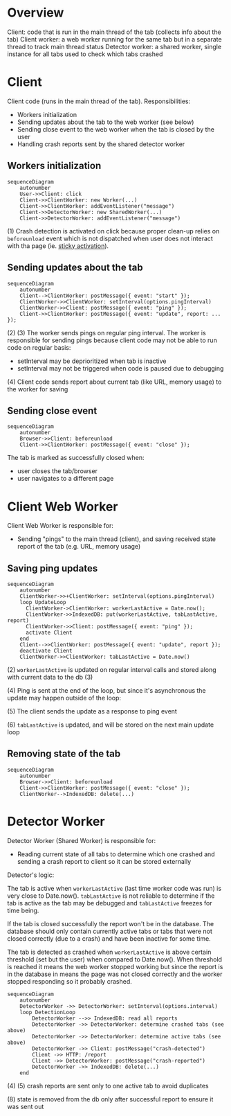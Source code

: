 # Overview

Client: code that is run in the main thread of the tab (collects info about the tab)
Client worker: a web worker running for the same tab but in a separate thread to track main thread status
Detector worker: a shared worker, single instance for all tabs used to check which tabs crashed

# Client

Client code (runs in the  main thread of the tab). Responsibilities:
- Workers initialization
- Sending updates about the tab to the web worker (see below)
- Sending close event to the web worker when the tab is closed by the user
- Handling crash reports sent by the shared detector worker

## Workers initialization

```mermaid
sequenceDiagram
    autonumber
    User->>Client: click
    Client->>ClientWorker: new Worker(...)
    Client->>ClientWorker: addEventListener("message")
    Client->>DetectorWorker: new SharedWorker(...)
    Client->>DetectorWorker: addEventListener("message")
```

(1) Crash detection is activated on click because proper clean-up relies on `beforeunload` event which is not dispatched when user does not interact with tha page (ie. [sticky activation](https://developer.mozilla.org/en-US/docs/Glossary/Sticky_activation)).

## Sending updates about the tab

```mermaid
sequenceDiagram
    autonumber
    Client-->ClientWorker: postMessage({ event: "start" });
    ClientWorker->>ClientWorker: setInterval(options.pingInterval)
    ClientWorker->>Client: postMessage({ event: "ping" });
    Client->>ClientWorker: postMessage({ event: "update", report: ... });
```

(2) (3) The worker sends pings on regular ping interval. The worker is responsible for sending pings because client code may not be able to run code on regular basis:
- setInterval may be deprioritized when tab is inactive
- setInterval may not be triggered when code is paused due to debugging

(4) Client code sends report about current tab (like URL, memory usage) to the worker for saving

## Sending close event

```mermaid
sequenceDiagram
    autonumber
    Browser->>Client: beforeunload
    Client->>ClientWorker: postMessage({ event: "close" });
```

The tab is marked as successfully closed when:
- user closes the tab/browser
- user navigates to a different page

# Client Web Worker

Client Web Worker is responsible for:
- Sending "pings" to the main thread (client), and saving received state report of the tab (e.g. URL, memory usage)

## Saving ping updates

```mermaid
sequenceDiagram
    autonumber
    ClientWorker->>+ClientWorker: setInterval(options.pingInterval)
    loop UpdateLoop
      ClientWorker->ClientWorker: workerLastActive = Date.now();
      ClientWorker->>IndexedDB: put(workerLastActive, tabLastActive, report)
      ClientWorker->>Client: postMessage({ event: "ping" });
      activate Client
    end
    Client-->>ClientWorker: postMessage({ event: "update", report });
    deactivate Client
    ClientWorker->>ClientWorker: tabLastActive = Date.now()
```

(2) `workerLastActive` is updated on regular interval calls and stored along with current data to the db (3)

(4) Ping is sent at the end of the loop, but since it's asynchronous the update may happen outside of the loop:

(5) The client sends the update as a response to ping event 

(6) `tabLastActive` is updated, and will be stored on the next main update loop

## Removing state of the tab

```mermaid
sequenceDiagram
    autonumber
    Browser->>Client: beforeunload
    Client->>ClientWorker: postMessage({ event: "close" });
    ClientWorker-->IndexedDB: delete(...)
```

# Detector  Worker

Detector Worker (Shared Worker) is responsible for:
- Reading current state of all tabs to determine which one crashed and sending a crash report to client so it can be stored externally

Detector's logic:

The tab is active when `workerLastActive` (last time worker code was run) is very close to Date.now(). `tabLastActive` is not reliable to determine if the tab is active as the tab may be debugged and `tabLastActive` freezes for time being.

If the tab is closed successfully the report won't be in the database. The database should only contain currently active tabs or tabs that were not closed correctly (due to a crash) and have been inactive for some time.

The tab is detected as crashed when `workerLastActive` is above certain threshold (set but the user) when compared to Date.now(). When threshold is reached it means the web worker stopped working but since the report is in the database in means the page was not closed correctly and the worker stopped responding so it probably crashed.

```mermaid
sequenceDiagram
    autonumber
    DetectorWorker ->> DetectorWorker: setInterval(options.interval)
    loop DetectionLoop
        DetectorWorker -->> IndexedDB: read all reports
        DetectorWorker ->> DetectorWorker: determine crashed tabs (see above)
        DetectorWorker ->> DetectorWorker: determine active tabs (see above)
        DetectorWorker ->> Client: postMessage("crash-detected")
        Client ->> HTTP: /report
        Client ->> DetectorWorker: postMessage("crash-reported")
        DetectorWorker ->> IndexedDB: delete(...)
    end
```

(4) (5) crash reports are sent only to one active tab to avoid duplicates

(8) state is removed from the db only after successful report to ensure it was sent out